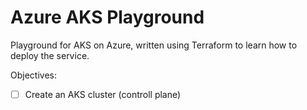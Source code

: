 # Azure AKS Playground 
Playground for AKS on Azure, written using Terraform to learn how to deploy the service.

Objectives:
 - [ ] Create an AKS cluster (controll plane)